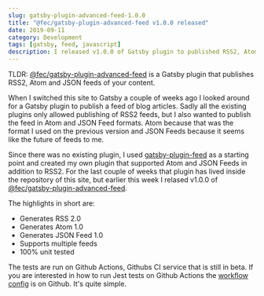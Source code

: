 ```yaml
---
slug: gatsby-plugin-advanced-feed-1.0.0
title: "@fec/gatsby-plugin-advanced-feed v1.0.0 released"
date: 2019-09-11
category: Development
tags: [gatsby, feed, javascript]
description: I released v1.0.0 of Gatsby plugin to published RSS2, Atom and JSON feeds
---
```


TLDR: [@fec/gatsby-plugin-advanced-feed](https://github.com/florianeckerstorfer/gatsby-plugin-advanced-feed) is a Gatsby plugin that publishes RSS2, Atom and JSON feeds of your content.

When I switched this site to Gatsby a couple of weeks ago I looked around for a Gatsby plugin to publish a feed of blog articles. Sadly all the existing plugins only allowed publishing of RSS2 feeds, but I also wanted to publish the feed in Atom and JSON Feed formats. Atom because that was the format I used on the previous version and JSON Feeds because it seems like the future of feeds to me.

Since there was no existing plugin, I used [gatsby-plugin-feed](https://github.com/gatsbyjs/gatsby/tree/master/packages/gatsby-plugin-feed) as a starting point and created my own plugin that supported Atom and JSON Feeds in addition to RSS2. For the last couple of weeks that plugin has lived inside the repository of this site, but earlier this week I relased v1.0.0 of [@fec/gatsby-plugin-advanced-feed](https://github.com/florianeckerstorfer/gatsby-plugin-advanced-feed).

The highlights in short are:

- Generates RSS 2.0
- Generates Atom 1.0
- Generates JSON Feed 1.0
- Supports multiple feeds
- 100% unit tested

The tests are run on Github Actions, Githubs CI service that is still in beta. If you are interested in how to run Jest tests on Github Actions the [workflow config](https://github.com/florianeckerstorfer/gatsby-plugin-advanced-feed/blob/master/.github/workflows/tests.yml) is on Github. It's quite simple.
